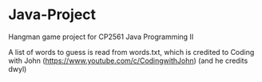 # Java-Project
Hangman game project for CP2561 Java Programming II

A list of words to guess is read from words.txt, which is credited to Coding with John (https://www.youtube.com/c/CodingwithJohn) (and he credits dwyl)
